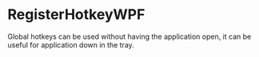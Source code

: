 # RegisterHotkeyWPF
Global hotkeys can be used without having the application open, it can be useful for application down in the tray.
